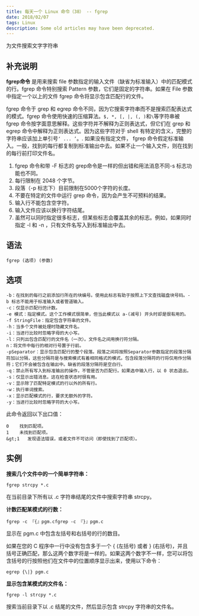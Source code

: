 ```yaml
---
title: 每天一个 Linux 命令（38） -- fgrep
date: 2018/02/07
tags: Linux
description: Some old articles may have been deprecated.
---
```


为文件搜索文字字符串

## 补充说明

**fgrep命令** 是用来搜索 file 参数指定的输入文件（缺省为标准输入）中的匹配模式的行。fgrep 命令特别搜索 Pattern 参数，它们是固定的字符串。如果在 File 参数中指定一个以上的文件 fgrep 命令将显示包含匹配行的文件。

fgrep 命令于 grep 和 egrep 命令不同，因为它搜索字符串而不是搜索匹配表达式的模式。fgrep 命令使用快速的压缩算法。`$, *, [, |, (, )`和`\`等字符串被 fgrep 命令按字面意思解释。这些字符并不解释为正则表达式，但它们在 grep 和 egrep 命令中解释为正则表达式。因为这些字符对于 shell 有特定的含义，完整的字符串应该加上单引号`‘ ... ’`。. 如果没有指定文件， fgrep 命令假定标准输入。一般，找到的每行都复制到标准输出中去。如果不止一个输入文件，则在找到的每行前打印文件名。

1. fgrep 命令和带 -F 标志的 grep命令是一样的但出错和用法消息不同-s 标志功能也不同。
1. 每行限制在 2048 个字节。
1. 段落（-p 标志下）目前限制在5000个字符的长度。
1. 不要在特定的文件中运行 grep 命令，因为会产生不可预料的结果。
1. 输入行不能包含空字符。
1. 输入文件应该以换行字符结尾。
1. 虽然可以同时指定很多标志，但某些标志会覆盖其余的标志。例如，如果同时指定 -l 和 -n ，只有文件名写入到标准输出中去。

## 语法

``` plain
fgrep (选项) (参数)
```
## 选项

``` plain
-b：在找到的每行之前添加行所在的块编号。使用此标志有助于按照上下文查找磁盘块号码。-b 标志不能用于标准输入或者管道输入。
-c：仅显示匹配行的计数。
-e 模式：指定模式。这个工作模式很简单，但当此模式以 a-(减号) 开头时却是很有用的。
-f StringFile：指定包含字符串的文件。
-h：当多个文件被处理时隐藏文件名。
-i：当进行比较时忽略字母的大小写。
-l：只列出包含匹配行的文件名（一次）。文件名之间用换行符分隔。
n：将文件中每行的相对行号置于行前。
-pSeparator：显示包含匹配行的整个段落。段落之间将按照Separator参数指定的段落分隔符加以分隔，这些分隔符是与搜索模式有着相同格式的模式。包含段落分隔符的行将仅用作分隔符；它们不会被包含在输出中。缺省的段落分隔符是空白行。
-q：禁止所有写入到标准输出的操作，不管是否为匹配行。如果选中输入行，以 0 状态退出。
-s：仅显示出错消息。这在检查状态时很有用。
-v：显示除了匹配特定模式的行以外的所有行。
-w：执行单词搜索。
-x：显示匹配模式的行，要求无额外的字符。
-y：当进行比较时忽略字符的大小写。
```
此命令返回以下出口值：

``` plain
0    找到匹配项。
1    未找到匹配项。
&gt;1   发现语法错误，或者文件不可访问（即使找到了匹配项）。
```
## 实例

 **搜索几个文件中的一个简单字符串：**

``` plain
fgrep strcpy *.c
```
在当前目录下所有以 .c 字符串结尾的文件中搜索字符串 strcpy。

 **计数匹配某模式的行数：**

``` plain
fgrep -c 『{』pgm.cfgrep -c 『}』pgm.c
```
显示在 pgm.c 中包含左括号和右括号的行的数目。

如果在您的 C 程序中一行中没有包含多于一个 { (左括号) 或者 } (右括号)，并且括号正确匹配，那么这两个数字将是一样的。如果这两个数字不一样，您可以将包含括号的行按照他们在文件中的位置顺序显示出来，使用以下命令：

``` plain
egrep {\|} pgm.c
```
 **显示包含某模式的文件名：**

``` plain
fgrep -l strcpy *.c
```
搜索当前目录下以 .c 结尾的文件，然后显示包含 strcpy 字符串的文件名。
